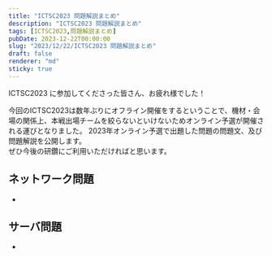 ```yaml
---
title: "ICTSC2023 問題解説まとめ"
description: "ICTSC2023 問題解説まとめ"
tags: [ICTSC2023,問題解説まとめ]
pubDate: 2023-12-22T00:00:00
slug: "2023/12/22/ICTSC2023 問題解説まとめ"
draft: false
renderer: "md"
sticky: true
---
```


ICTSC2023 に参加してくださった皆さん、お疲れ様でした！

今回のICTSC2023は数年ぶりにオフライン開催をするということで、機材・会場の関係上、本戦出場チームを絞らないといけないためオンライン予選が開催される運びとなりました。
2023年オンライン予選で出題した問題の問題文、及び問題解説を公開します。  
ぜひ今後の研鑽にご利用いただければと思います。

## ネットワーク問題

- 

## サーバ問題

-
